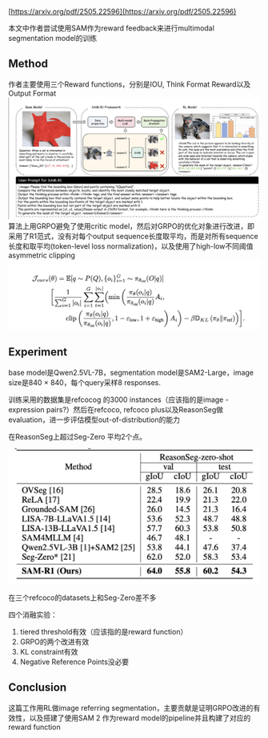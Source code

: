 [https://arxiv.org/pdf/2505.22596](https://arxiv.org/pdf/2505.22596)

本文中作者尝试使用SAM作为reward feedback来进行multimodal segmentation model的训练

## Method

作者主要使用三个Reward functions，分别是IOU, Think Format Reward以及Output Format
![method](assets/samr1_1.png)
算法上用GRPO避免了使用critic model，然后对GRPO的优化对象进行改进，即采用了R1范式，没有对每个output sequence长度取平均，而是对所有sequence长度和取平均(token-level loss normalization)，以及使用了high-low不同阈值asymmetric clipping
![alg](assets/samr1_2.png)

## Experiment

base model是Qwen2.5VL-7B，segmentation model是SAM2-Large，image size是840 $\times$ 840，每个query采样8 responses.

训练采用的数据集是refcocog 的3000 instances（应该指的是image - expression pairs?）然后在refcoco, refcoco plus以及ReasonSeg做evaluation，进一步评估模型out-of-distribution的能力

在ReasonSeg上超过Seg-Zero 平均2个点。

![experiment](assets/samr1_3.png)

在三个refcoco的datasets上和Seg-Zero差不多

四个消融实验：
1. tiered threshold有效（应该指的是reward function）
2. GRPO的两个改进有效
3. KL constraint有效
4. Negative Reference Points没必要

## Conclusion
这篇工作用RL做image referring segmentation，主要贡献是证明GRPO改进的有效性，以及搭建了使用SAM 2 作为reward model的pipeline并且构建了对应的reward function



